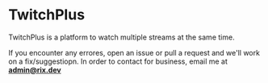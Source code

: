 # TwitchPlus
TwitchPlus is a platform to watch multiple streams at the same time.

If you encounter any errores, open an issue or pull a request and we'll work on a fix/suggestiopn.
In order to contact for business, email me at **admin@rix.dev**
